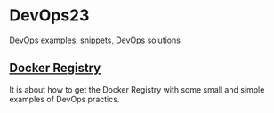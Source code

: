 # DevOps23
DevOps examples, snippets, DevOps solutions

## [Docker Registry](./Docker_Registry/)

It is about how to get the Docker Registry with some small and simple examples of DevOps practics.
